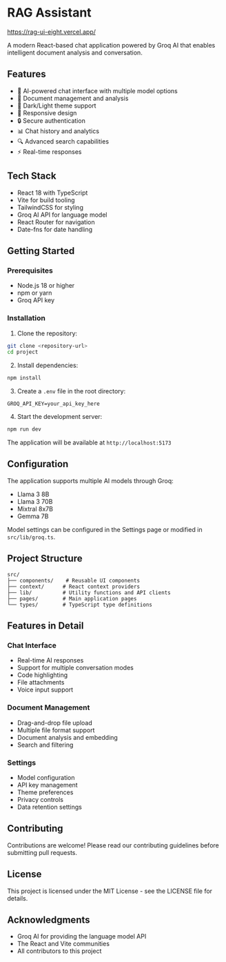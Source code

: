 # RAG Assistant

https://rag-ui-eight.vercel.app/

A modern React-based chat application powered by Groq AI that enables intelligent document analysis and conversation.

## Features

- 🤖 AI-powered chat interface with multiple model options
- 📄 Document management and analysis
- 🌙 Dark/Light theme support
- 📱 Responsive design
- 🔒 Secure authentication
- 📊 Chat history and analytics
- 🔍 Advanced search capabilities
- ⚡ Real-time responses

## Tech Stack

- React 18 with TypeScript
- Vite for build tooling
- TailwindCSS for styling
- Groq AI API for language model
- React Router for navigation
- Date-fns for date handling

## Getting Started

### Prerequisites

- Node.js 18 or higher
- npm or yarn
- Groq API key

### Installation

1. Clone the repository:
```bash
git clone <repository-url>
cd project
```

2. Install dependencies:
```bash
npm install
```

3. Create a `.env` file in the root directory:
```
GROQ_API_KEY=your_api_key_here
```

4. Start the development server:
```bash
npm run dev
```

The application will be available at `http://localhost:5173`

## Configuration

The application supports multiple AI models through Groq:
- Llama 3 8B
- Llama 3 70B
- Mixtral 8x7B
- Gemma 7B

Model settings can be configured in the Settings page or modified in `src/lib/groq.ts`.

## Project Structure

```
src/
├── components/    # Reusable UI components
├── context/      # React context providers
├── lib/          # Utility functions and API clients
├── pages/        # Main application pages
└── types/        # TypeScript type definitions
```

## Features in Detail

### Chat Interface
- Real-time AI responses
- Support for multiple conversation modes
- Code highlighting
- File attachments
- Voice input support

### Document Management
- Drag-and-drop file upload
- Multiple file format support
- Document analysis and embedding
- Search and filtering

### Settings
- Model configuration
- API key management
- Theme preferences
- Privacy controls
- Data retention settings

## Contributing

Contributions are welcome! Please read our contributing guidelines before submitting pull requests.

## License

This project is licensed under the MIT License - see the LICENSE file for details.

## Acknowledgments

- Groq AI for providing the language model API
- The React and Vite communities
- All contributors to this project
